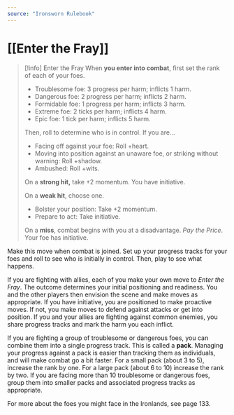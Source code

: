 ```yaml
---
source: "Ironsworn Rulebook"
---
```

# [[Enter the Fray]]

> [!info] Enter the Fray
> When **you enter into combat**, first set the rank of each of your foes.
> - Troublesome foe: 3 progress per harm; inflicts 1 harm.
> - Dangerous foe: 2 progress per harm; inflicts 2 harm.
> - Formidable foe: 1 progress per harm; inflicts 3 harm.
> - Extreme foe: 2 ticks per harm; inflicts 4 harm.
> - Epic foe: 1 tick per harm; inflicts 5 harm.
> 
> Then, roll to determine who is in control. If you are...
> - Facing off against your foe: Roll +heart.
> - Moving into position against an unaware foe, or striking without warning: Roll +shadow.
> - Ambushed: Roll +wits.
> 
> On a **strong hit,** take +2 momentum. You have initiative.
> 
> On a **weak hit**, choose one.
> - Bolster your position: Take +2 momentum.
> - Prepare to act: Take initiative.
> 
> On a **miss**, combat begins with you at a disadvantage. _Pay the Price_. Your foe has initiative.

Make this move when combat is joined. Set up your progress tracks for your foes and roll to see who is initially in control. Then, play to see what happens.

If you are fighting with allies, each of you make your own move to _Enter the Fray_. The outcome determines your initial positioning and readiness. You and the other players then envision the scene and make moves as appropriate. If you have initiative, you are positioned to make proactive moves. If not, you make moves to defend against attacks or get into position. If you and your allies are fighting against common enemies, you share progress tracks and mark the harm you each inflict.

If you are fighting a group of troublesome or dangerous foes, you can combine them into a single progress track. This is called a **pack**. Managing your progress against a pack is easier than tracking them as individuals, and will make combat go a bit faster. For a small pack (about 3 to 5), increase the rank by one. For a large pack (about 6 to 10) increase the rank by two. If you are facing more than 10 troublesome or dangerous foes, group them into smaller packs and associated progress tracks as appropriate. 

For more about the foes you might face in the Ironlands, see page 133.
